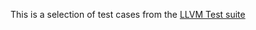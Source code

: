 This is a selection of test cases from the [LLVM Test suite](https://llvm.org/docs/TestSuiteGuide.html)
